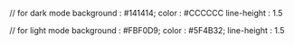 // for dark mode
background : #141414;
color : #CCCCCC
line-height : 1.5

// for light mode
background : #FBF0D9;
color : #5F4B32;
line-height : 1.5